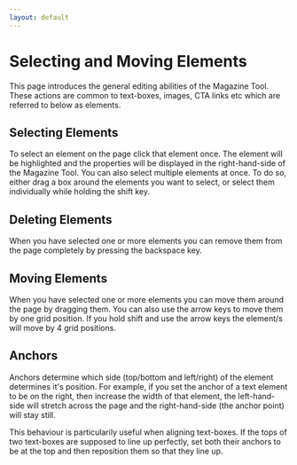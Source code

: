 ```yaml
---
layout: default
---
```


# Selecting and Moving Elements

This page introduces the general editing abilities of the Magazine Tool. These actions are common to text-boxes, images, CTA links etc which are referred to below as elements.

## Selecting Elements
<!-- [[TOC]] -->
To select an element on the page click that element once. The element will be highlighted and the properties will be displayed in the right-hand-side of the Magazine Tool. You can also select multiple elements at once. To do so, either drag a box around the elements you want to select, or select them individually while holding the shift key.

## Deleting Elements
<!-- [[TOC]] -->
When you have selected one or more elements you can remove them from the page completely by pressing the backspace key.

## Moving Elements

When you have selected one or more elements you can move them around the page by dragging them. You can also use the arrow keys to move them by one grid position. If you hold shift and use the arrow keys the element/s will move by 4 grid positions.

## Anchors

Anchors determine which side (top/bottom and left/right) of the element determines it's position. For example, if you set the anchor of a text element to be on the right, then increase the width of that element, the left-hand-side will stretch across the page and the right-hand-side (the anchor point) will stay still.

This behaviour is particularily useful when aligning text-boxes. If the tops of two text-boxes are supposed to line up perfectly, set both their anchors to be at the top and then reposition them so that they line up.